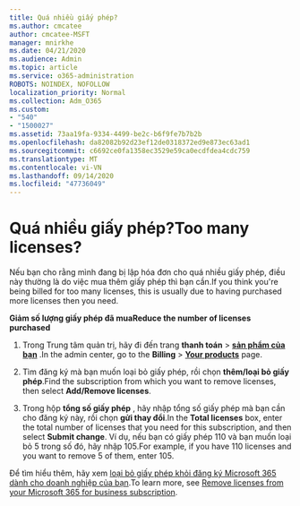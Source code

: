 ```yaml
---
title: Quá nhiều giấy phép?
ms.author: cmcatee
author: cmcatee-MSFT
manager: mnirkhe
ms.date: 04/21/2020
ms.audience: Admin
ms.topic: article
ms.service: o365-administration
ROBOTS: NOINDEX, NOFOLLOW
localization_priority: Normal
ms.collection: Adm_O365
ms.custom:
- "540"
- "1500027"
ms.assetid: 73aa19fa-9334-4499-be2c-b6f9fe7b7b2b
ms.openlocfilehash: da82082b92d23ef12de0318372ed9e873ec63ad1
ms.sourcegitcommit: c6692ce0fa1358ec3529e59ca0ecdfdea4cdc759
ms.translationtype: MT
ms.contentlocale: vi-VN
ms.lasthandoff: 09/14/2020
ms.locfileid: "47736049"
---
```

# <a name="too-many-licenses"></a><span data-ttu-id="e7311-102">Quá nhiều giấy phép?</span><span class="sxs-lookup"><span data-stu-id="e7311-102">Too many licenses?</span></span>

<span data-ttu-id="e7311-103">Nếu bạn cho rằng mình đang bị lập hóa đơn cho quá nhiều giấy phép, điều này thường là do việc mua thêm giấy phép thì bạn cần.</span><span class="sxs-lookup"><span data-stu-id="e7311-103">If you think you're being billed for too many licenses, this is usually due to having purchased more licenses then you need.</span></span>
  
<span data-ttu-id="e7311-104">**Giảm số lượng giấy phép đã mua**</span><span class="sxs-lookup"><span data-stu-id="e7311-104">**Reduce the number of licenses purchased**</span></span>
  
1. <span data-ttu-id="e7311-105">Trong Trung tâm quản trị, hãy đi đến trang **thanh toán** \> **[sản phẩm của bạn](https://go.microsoft.com/fwlink/p/?linkid=842054)** .</span><span class="sxs-lookup"><span data-stu-id="e7311-105">In the admin center, go to the **Billing** \> **[Your products](https://go.microsoft.com/fwlink/p/?linkid=842054)** page.</span></span>

2. <span data-ttu-id="e7311-106">Tìm đăng ký mà bạn muốn loại bỏ giấy phép, rồi chọn **thêm/loại bỏ giấy phép**.</span><span class="sxs-lookup"><span data-stu-id="e7311-106">Find the subscription from which you want to remove licenses, then select **Add/Remove licenses**.</span></span>

3. <span data-ttu-id="e7311-107">Trong hộp **tổng số giấy phép** , hãy nhập tổng số giấy phép mà bạn cần cho đăng ký này, rồi chọn **gửi thay đổi**.</span><span class="sxs-lookup"><span data-stu-id="e7311-107">In the **Total licenses** box, enter the total number of licenses that you need for this subscription, and then select **Submit change**.</span></span> <span data-ttu-id="e7311-108">Ví dụ, nếu bạn có giấy phép 110 và bạn muốn loại bỏ 5 trong số đó, hãy nhập 105.</span><span class="sxs-lookup"><span data-stu-id="e7311-108">For example, if you have 110 licenses and you want to remove 5 of them, enter 105.</span></span>

<span data-ttu-id="e7311-109">Để tìm hiểu thêm, hãy xem [loại bỏ giấy phép khỏi đăng ký Microsoft 365 dành cho doanh nghiệp của bạn](https://docs.microsoft.com/microsoft-365/commerce/licenses/buy-licenses).</span><span class="sxs-lookup"><span data-stu-id="e7311-109">To learn more, see [Remove licenses from your Microsoft 365 for business subscription](https://docs.microsoft.com/microsoft-365/commerce/licenses/buy-licenses).</span></span>